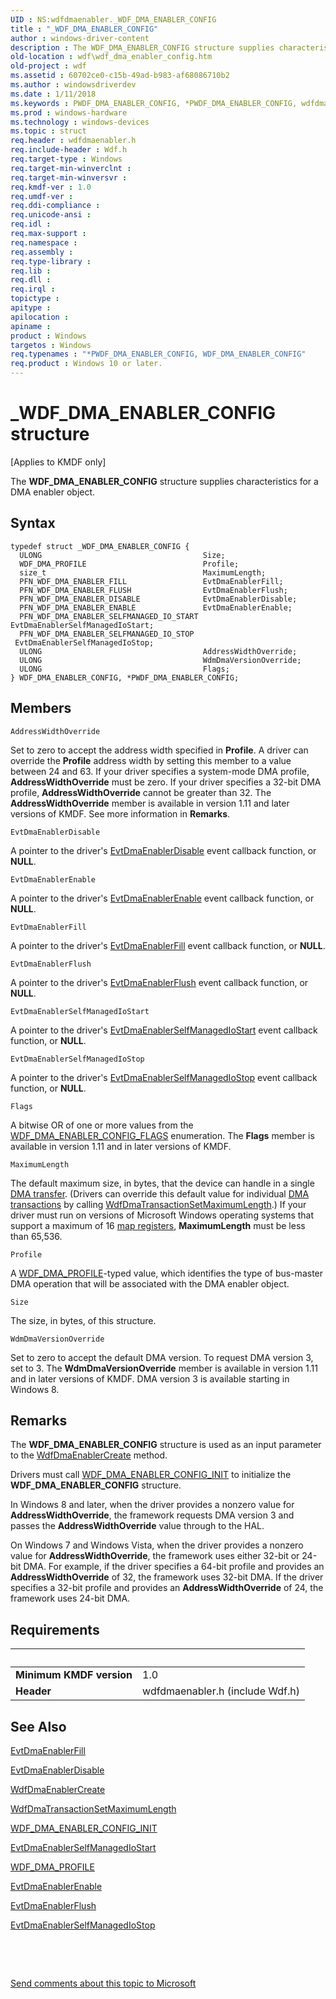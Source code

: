 ```yaml
---
UID : NS:wdfdmaenabler._WDF_DMA_ENABLER_CONFIG
title : "_WDF_DMA_ENABLER_CONFIG"
author : windows-driver-content
description : The WDF_DMA_ENABLER_CONFIG structure supplies characteristics for a DMA enabler object.
old-location : wdf\wdf_dma_enabler_config.htm
old-project : wdf
ms.assetid : 60702ce0-c15b-49ad-b983-af68086710b2
ms.author : windowsdriverdev
ms.date : 1/11/2018
ms.keywords : PWDF_DMA_ENABLER_CONFIG, *PWDF_DMA_ENABLER_CONFIG, wdfdmaenabler/PWDF_DMA_ENABLER_CONFIG, wdfdmaenabler/WDF_DMA_ENABLER_CONFIG, kmdf.wdf_dma_enabler_config, wdf.wdf_dma_enabler_config, _WDF_DMA_ENABLER_CONFIG, PWDF_DMA_ENABLER_CONFIG structure pointer, WDF_DMA_ENABLER_CONFIG structure, WDF_DMA_ENABLER_CONFIG, DFDmaObjectRef_854b91a3-b389-47a9-bc88-d4796025f73e.xml
ms.prod : windows-hardware
ms.technology : windows-devices
ms.topic : struct
req.header : wdfdmaenabler.h
req.include-header : Wdf.h
req.target-type : Windows
req.target-min-winverclnt : 
req.target-min-winversvr : 
req.kmdf-ver : 1.0
req.umdf-ver : 
req.ddi-compliance : 
req.unicode-ansi : 
req.idl : 
req.max-support : 
req.namespace : 
req.assembly : 
req.type-library : 
req.lib : 
req.dll : 
req.irql : 
topictype : 
apitype : 
apilocation : 
apiname : 
product : Windows
targetos : Windows
req.typenames : "*PWDF_DMA_ENABLER_CONFIG, WDF_DMA_ENABLER_CONFIG"
req.product : Windows 10 or later.
---
```


# _WDF_DMA_ENABLER_CONFIG structure
<p class="CCE_Message">[Applies to KMDF only]

The <b>WDF_DMA_ENABLER_CONFIG</b> structure supplies characteristics for a DMA enabler object.

## Syntax
````
typedef struct _WDF_DMA_ENABLER_CONFIG {
  ULONG                                    Size;
  WDF_DMA_PROFILE                          Profile;
  size_t                                   MaximumLength;
  PFN_WDF_DMA_ENABLER_FILL                 EvtDmaEnablerFill;
  PFN_WDF_DMA_ENABLER_FLUSH                EvtDmaEnablerFlush;
  PFN_WDF_DMA_ENABLER_DISABLE              EvtDmaEnablerDisable;
  PFN_WDF_DMA_ENABLER_ENABLE               EvtDmaEnablerEnable;
  PFN_WDF_DMA_ENABLER_SELFMANAGED_IO_START EvtDmaEnablerSelfManagedIoStart;
  PFN_WDF_DMA_ENABLER_SELFMANAGED_IO_STOP  EvtDmaEnablerSelfManagedIoStop;
  ULONG                                    AddressWidthOverride;
  ULONG                                    WdmDmaVersionOverride;
  ULONG                                    Flags;
} WDF_DMA_ENABLER_CONFIG, *PWDF_DMA_ENABLER_CONFIG;
````

## Members


`AddressWidthOverride`

Set to zero to accept the address width specified in <b>Profile</b>. A driver can override the <b>Profile</b>  address width by setting this member to a value between 24  and 63. If your driver specifies a system-mode DMA profile, <b>AddressWidthOverride</b> must be zero. If your driver specifies a 32-bit DMA profile, <b>AddressWidthOverride</b> cannot be greater than 32. The <b>AddressWidthOverride</b> member is available in version 1.11 and later versions of KMDF. See more information in <b>Remarks</b>.

`EvtDmaEnablerDisable`

A pointer to the driver's <a href="..\wdfdmaenabler\nc-wdfdmaenabler-evt_wdf_dma_enabler_disable.md">EvtDmaEnablerDisable</a> event callback function, or <b>NULL</b>.

`EvtDmaEnablerEnable`

A pointer to the driver's <a href="..\wdfdmaenabler\nc-wdfdmaenabler-evt_wdf_dma_enabler_enable.md">EvtDmaEnablerEnable</a> event callback function, or <b>NULL</b>.

`EvtDmaEnablerFill`

A pointer to the driver's <a href="..\wdfdmaenabler\nc-wdfdmaenabler-evt_wdf_dma_enabler_fill.md">EvtDmaEnablerFill</a> event callback function, or <b>NULL</b>.

`EvtDmaEnablerFlush`

A pointer to the driver's <a href="..\wdfdmaenabler\nc-wdfdmaenabler-evt_wdf_dma_enabler_flush.md">EvtDmaEnablerFlush</a> event callback function, or <b>NULL</b>.

`EvtDmaEnablerSelfManagedIoStart`

A pointer to the driver's <a href="..\wdfdmaenabler\nc-wdfdmaenabler-evt_wdf_dma_enabler_selfmanaged_io_start.md">EvtDmaEnablerSelfManagedIoStart</a> event callback function, or <b>NULL</b>.

`EvtDmaEnablerSelfManagedIoStop`

A pointer to the driver's <a href="..\wdfdmaenabler\nc-wdfdmaenabler-evt_wdf_dma_enabler_selfmanaged_io_stop.md">EvtDmaEnablerSelfManagedIoStop</a> event callback function, or <b>NULL</b>.

`Flags`

A bitwise OR of one or more values from the <a href="..\wdfdmaenabler\ne-wdfdmaenabler-_wdf_dma_enabler_config_flags.md">WDF_DMA_ENABLER_CONFIG_FLAGS</a> enumeration. The <b>Flags</b> member is available in version 1.11 and in later versions of KMDF.

`MaximumLength`

The default maximum size, in bytes, that the device can handle in a single <a href="https://docs.microsoft.com/en-us/windows-hardware/drivers/wdf/dma-transactions-and-dma-transfers">DMA transfer</a>. (Drivers can override this default value for individual <a href="https://docs.microsoft.com/en-us/windows-hardware/drivers/wdf/dma-transactions-and-dma-transfers">DMA transactions</a> by calling <a href="..\wdfdmatransaction\nf-wdfdmatransaction-wdfdmatransactionsetmaximumlength.md">WdfDmaTransactionSetMaximumLength</a>.) If your driver must run on versions of Microsoft Windows operating systems that support a maximum of 16 <a href="https://msdn.microsoft.com/library/windows/hardware/ff554406">map registers</a>, <b>MaximumLength</b> must be less than 65,536.

`Profile`

A <a href="..\wdfdmaenabler\ne-wdfdmaenabler-_wdf_dma_profile.md">WDF_DMA_PROFILE</a>-typed value, which identifies the type of bus-master DMA operation that will be associated with the DMA enabler object.

`Size`

The size, in bytes, of this structure.

`WdmDmaVersionOverride`

Set to zero to accept the default DMA version. To request DMA version 3, set to 3. The <b>WdmDmaVersionOverride</b> member is available in version 1.11 and in later versions of KMDF. DMA version 3 is available starting in Windows 8.

## Remarks
The <b>WDF_DMA_ENABLER_CONFIG</b> structure is used as an input parameter to the <a href="..\wdfdmaenabler\nf-wdfdmaenabler-wdfdmaenablercreate.md">WdfDmaEnablerCreate</a> method.

Drivers must call <a href="..\wdfdmaenabler\nf-wdfdmaenabler-wdf_dma_enabler_config_init.md">WDF_DMA_ENABLER_CONFIG_INIT</a> to initialize the <b>WDF_DMA_ENABLER_CONFIG</b> structure.

In Windows 8 and later, when the driver provides a nonzero value for <b>AddressWidthOverride</b>, the framework requests DMA version 3 and passes the <b>AddressWidthOverride</b> value through to the HAL.

On Windows 7 and Windows Vista, when the driver provides a nonzero value for <b>AddressWidthOverride</b>, the framework uses either 32-bit or 24-bit DMA. For example, if the driver specifies a 64-bit profile and provides an <b>AddressWidthOverride</b> of 32, the framework uses 32-bit DMA.  If the driver specifies a 32-bit profile and provides an <b>AddressWidthOverride</b> of 24, the framework uses 24-bit DMA.

## Requirements
| &nbsp; | &nbsp; |
| ---- |:---- |
| **Minimum KMDF version** | 1.0 |
| **Header** | wdfdmaenabler.h (include Wdf.h) |

## See Also

<a href="..\wdfdmaenabler\nc-wdfdmaenabler-evt_wdf_dma_enabler_fill.md">EvtDmaEnablerFill</a>

<a href="..\wdfdmaenabler\nc-wdfdmaenabler-evt_wdf_dma_enabler_disable.md">EvtDmaEnablerDisable</a>

<a href="..\wdfdmaenabler\nf-wdfdmaenabler-wdfdmaenablercreate.md">WdfDmaEnablerCreate</a>

<a href="..\wdfdmatransaction\nf-wdfdmatransaction-wdfdmatransactionsetmaximumlength.md">WdfDmaTransactionSetMaximumLength</a>

<a href="..\wdfdmaenabler\nf-wdfdmaenabler-wdf_dma_enabler_config_init.md">WDF_DMA_ENABLER_CONFIG_INIT</a>

<a href="..\wdfdmaenabler\nc-wdfdmaenabler-evt_wdf_dma_enabler_selfmanaged_io_start.md">EvtDmaEnablerSelfManagedIoStart</a>

<a href="..\wdfdmaenabler\ne-wdfdmaenabler-_wdf_dma_profile.md">WDF_DMA_PROFILE</a>

<a href="..\wdfdmaenabler\nc-wdfdmaenabler-evt_wdf_dma_enabler_enable.md">EvtDmaEnablerEnable</a>

<a href="..\wdfdmaenabler\nc-wdfdmaenabler-evt_wdf_dma_enabler_flush.md">EvtDmaEnablerFlush</a>

<a href="..\wdfdmaenabler\nc-wdfdmaenabler-evt_wdf_dma_enabler_selfmanaged_io_stop.md">EvtDmaEnablerSelfManagedIoStop</a>

 

 

<a href="mailto:wsddocfb@microsoft.com?subject=Documentation%20feedback [wdf\wdf]:%20WDF_DMA_ENABLER_CONFIG structure%20 RELEASE:%20(1/11/2018)&amp;body=%0A%0APRIVACY STATEMENT%0A%0AWe use your feedback to improve the documentation. We don't use your email address for any other purpose, and we'll remove your email address from our system after the issue that you're reporting is fixed. While we're working to fix this issue, we might send you an email message to ask for more info. Later, we might also send you an email message to let you know that we've addressed your feedback.%0A%0AFor more info about Microsoft's privacy policy, see http://privacy.microsoft.com/en-us/default.aspx." title="Send comments about this topic to Microsoft">Send comments about this topic to Microsoft</a>